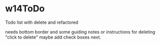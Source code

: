 # w14ToDo
Todo list with delete and refactored

needs bottom border and some guiding notes or instructions for deleting "click to delete" 
maybe add check boxes next. 
